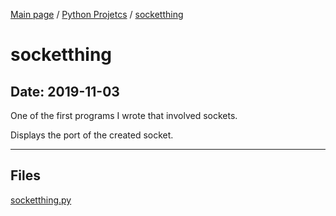 [Main page](/) / [Python Projetcs](/python) / [socketthing](/python/2019-11-03_socketthing)

# socketthing

## Date: 2019-11-03

One of the first programs I wrote that involved sockets.

Displays the port of the created socket.

-----

## Files

[socketthing.py](socketthing.py)